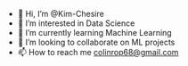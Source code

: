 - 👋 Hi, I’m @Kim-Chesire
- 👀 I’m interested in Data Science
- 🌱 I’m currently learning Machine Learning
- 💞️ I’m looking to collaborate on ML projects
- 📫 How to reach me colinrop68@gmail.com

<!---
Kim-Chesire/Kim-Chesire is a ✨ special ✨ repository because its `README.md` (this file) appears on your GitHub profile.
You can click the Preview link to take a look at your changes.
--->
